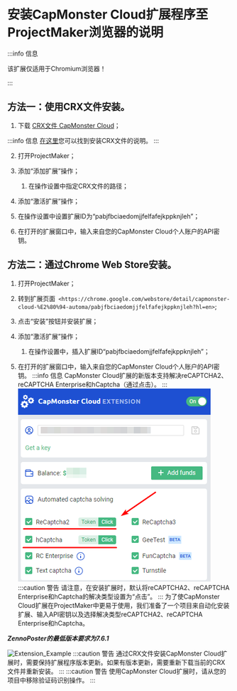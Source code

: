 ﻿---
sidebar_position: 3
sidebar_label: 在ProjectMaker浏览器中安装扩展的说明
---

# 安装CapMonster Cloud扩展程序至ProjectMaker浏览器的说明

:::info 信息

该扩展仅适用于Chromium浏览器！

:::

## **方法一：使用CRX文件安装。**
1. 下载 [CRX文件 CapMonster Cloud](https://chrome.google.com/webstore/detail/capmonster-cloud-%E2%80%94-automa/pabjfbciaedomjjfelfafejkppknjleh?hl=en)；

:::info 信息
[在这里](https://zennolab.atlassian.net/wiki/spaces/RU/pages/2081423361#%D0%9A%D0%B0%D0%BA-%D1%81%D0%BA%D0%B0%D1%87%D0%B0%D1%82%D1%8C-crx-%D1%84%D0%B0%D0%B9%D0%BB-%D1%80%D0%B0%D1%81%D1%88%D0%B8%D1%80%D0%B5%D0%BD%D0%B8%D1%8F)您可以找到安装CRX文件的说明。
:::

2. 打开ProjectMaker；

3. 添加“添加扩展”操作；

   1. 在操作设置中指定CRX文件的路径；
   
4. 添加“激活扩展”操作；

5. 在操作设置中设置扩展ID为“pabjfbciaedomjjfelfafejkppknjleh”；

6. 在打开的扩展窗口中，输入来自您的CapMonster Cloud个人账户的API密钥。
## **方法二：通过Chrome Web Store安装。**
1. 打开ProjectMaker；
2. 转到扩展页面` <https://chrome.google.com/webstore/detail/capmonster-cloud-%E2%80%94-automa/pabjfbciaedomjjfelfafejkppknjleh?hl=en>`;
3. 点击“安装”按钮并安装扩展；
4. 添加“激活扩展”操作；

   1. 在操作设置中，插入扩展ID“pabjfbciaedomjjfelfafejkppknjleh”；
   
5. 在打开的扩展窗口中，输入来自您的CapMonster Cloud个人账户的API密钥。
:::info 信息
CapMonster Cloud扩展的新版本支持解决reCAPTCHA2、reCAPTCHA Enterprise和hCaptcha（通过点击）。
:::
![](ext.png)
:::caution 警告
请注意，在安装扩展时，默认将reCAPTCHA2、reCAPTCHA Enterprise和hCaptcha的解决类型设置为“点击”。
:::
为了使CapMonster Cloud扩展在ProjectMaker中更易于使用，我们准备了一个项目来自动化安装扩展、输入API密钥以及选择解决类型reCAPTCHA2、reCAPTCHA Enterprise和hCaptcha。

***ZennoPoster的最低版本要求为7.6.1***

![Extension\_Example](Aspose.Words.d33c25f1-0d68-4361-bcfb-da50f3892df4.002.png)[](https://drive.google.com/file/d/1k9suZUafyr-UR14Fm4BFrGDr3cGmodwq/view?usp=drive_link)
:::caution 警告
通过CRX文件安装CapMonster Cloud扩展时，需要保持扩展程序版本更新。如果有版本更新，需要重新下载当前的CRX文件并重新安装。
:::
:::caution 警告
使用CapMonster Cloud扩展时，请从您的项目中移除验证码识别操作。
:::